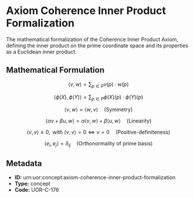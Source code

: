 # Axiom Coherence Inner Product Formalization

The mathematical formalization of the Coherence Inner Product Axiom, defining the inner product on the prime coordinate space and its properties as a Euclidean inner product.

## Mathematical Formulation

$$
\langle v,w \rangle = \sum_{p \in P} v(p) \cdot w(p)
$$

$$
\langle \phi(X), \phi(Y) \rangle = \sum_{p \in P} \phi(X)(p) \cdot \phi(Y)(p)
$$

$$
\langle v,w \rangle = \langle w,v \rangle \quad \text{(Symmetry)}
$$

$$
\langle \alpha v + \beta u, w \rangle = \alpha \langle v,w \rangle + \beta \langle u,w \rangle \quad \text{(Linearity)}
$$

$$
\langle v,v \rangle \geq 0, \text{ with } \langle v,v \rangle = 0 \iff v = 0 \quad \text{(Positive-definiteness)}
$$

$$
\langle e_i, e_j \rangle = \delta_{ij} \quad \text{(Orthonormality of prime basis)}
$$

## Metadata

- **ID:** urn:uor:concept:axiom-coherence-inner-product-formalization
- **Type:** concept
- **Code:** UOR-C-176
